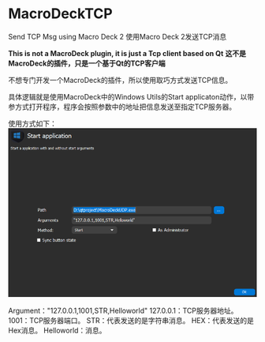 # MacroDeckTCP

Send TCP Msg using Macro Deck 2
使用Macro Deck 2发送TCP消息

**This is not a MacroDeck plugin, it is just a Tcp client based on Qt**
**这不是MacroDeck的插件，只是一个基于Qt的TCP客户端**

不想专门开发一个MacroDeck的插件，所以使用取巧方式发送TCP信息。

具体逻辑就是使用MacroDeck中的Windows Utils的Start applicaton动作，以带参方式打开程序，程序会按照参数中的地址把信息发送至指定TCP服务器。

使用方式如下：
![1.PNG](https://github.com/kongbaiku/MacroDeckTCP/blob/main/README/1.png)

Argument："127.0.0.1,1001,STR,Helloworld"
127.0.0.1：TCP服务器地址。
1001：TCP服务器端口。
STR：代表发送的是字符串消息。
HEX：代表发送的是Hex消息。
Helloworld：消息。
